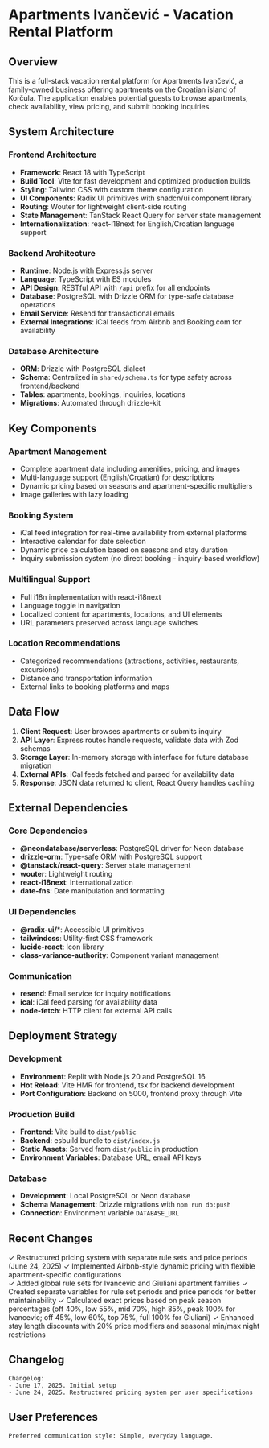 # Apartments Ivančević - Vacation Rental Platform

## Overview

This is a full-stack vacation rental platform for Apartments Ivančević, a family-owned business offering apartments on the Croatian island of Korčula. The application enables potential guests to browse apartments, check availability, view pricing, and submit booking inquiries.

## System Architecture

### Frontend Architecture
- **Framework**: React 18 with TypeScript
- **Build Tool**: Vite for fast development and optimized production builds
- **Styling**: Tailwind CSS with custom theme configuration
- **UI Components**: Radix UI primitives with shadcn/ui component library
- **Routing**: Wouter for lightweight client-side routing
- **State Management**: TanStack React Query for server state management
- **Internationalization**: react-i18next for English/Croatian language support

### Backend Architecture
- **Runtime**: Node.js with Express.js server
- **Language**: TypeScript with ES modules
- **API Design**: RESTful API with `/api` prefix for all endpoints
- **Database**: PostgreSQL with Drizzle ORM for type-safe database operations
- **Email Service**: Resend for transactional emails
- **External Integrations**: iCal feeds from Airbnb and Booking.com for availability

### Database Architecture
- **ORM**: Drizzle with PostgreSQL dialect
- **Schema**: Centralized in `shared/schema.ts` for type safety across frontend/backend
- **Tables**: apartments, bookings, inquiries, locations
- **Migrations**: Automated through drizzle-kit

## Key Components

### Apartment Management
- Complete apartment data including amenities, pricing, and images
- Multi-language support (English/Croatian) for descriptions
- Dynamic pricing based on seasons and apartment-specific multipliers
- Image galleries with lazy loading

### Booking System
- iCal feed integration for real-time availability from external platforms
- Interactive calendar for date selection
- Dynamic price calculation based on seasons and stay duration
- Inquiry submission system (no direct booking - inquiry-based workflow)

### Multilingual Support
- Full i18n implementation with react-i18next
- Language toggle in navigation
- Localized content for apartments, locations, and UI elements
- URL parameters preserved across language switches

### Location Recommendations
- Categorized recommendations (attractions, activities, restaurants, excursions)
- Distance and transportation information
- External links to booking platforms and maps

## Data Flow

1. **Client Request**: User browses apartments or submits inquiry
2. **API Layer**: Express routes handle requests, validate data with Zod schemas
3. **Storage Layer**: In-memory storage with interface for future database migration
4. **External APIs**: iCal feeds fetched and parsed for availability data
5. **Response**: JSON data returned to client, React Query handles caching

## External Dependencies

### Core Dependencies
- **@neondatabase/serverless**: PostgreSQL driver for Neon database
- **drizzle-orm**: Type-safe ORM with PostgreSQL support
- **@tanstack/react-query**: Server state management
- **wouter**: Lightweight routing
- **react-i18next**: Internationalization
- **date-fns**: Date manipulation and formatting

### UI Dependencies
- **@radix-ui/***: Accessible UI primitives
- **tailwindcss**: Utility-first CSS framework
- **lucide-react**: Icon library
- **class-variance-authority**: Component variant management

### Communication
- **resend**: Email service for inquiry notifications
- **ical**: iCal feed parsing for availability data
- **node-fetch**: HTTP client for external API calls

## Deployment Strategy

### Development
- **Environment**: Replit with Node.js 20 and PostgreSQL 16
- **Hot Reload**: Vite HMR for frontend, tsx for backend development
- **Port Configuration**: Backend on 5000, frontend proxy through Vite

### Production Build
- **Frontend**: Vite build to `dist/public`
- **Backend**: esbuild bundle to `dist/index.js`
- **Static Assets**: Served from `dist/public` in production
- **Environment Variables**: Database URL, email API keys

### Database
- **Development**: Local PostgreSQL or Neon database
- **Schema Management**: Drizzle migrations with `npm run db:push`
- **Connection**: Environment variable `DATABASE_URL`

## Recent Changes

✓ Restructured pricing system with separate rule sets and price periods (June 24, 2025)
✓ Implemented Airbnb-style dynamic pricing with flexible apartment-specific configurations  
✓ Added global rule sets for Ivancevic and Giuliani apartment families
✓ Created separate variables for rule set periods and price periods for better maintainability
✓ Calculated exact prices based on peak season percentages (off 40%, low 55%, mid 70%, high 85%, peak 100% for Ivancevic; off 45%, low 60%, top 75%, full 100% for Giuliani)
✓ Enhanced stay length discounts with 20% price modifiers and seasonal min/max night restrictions

## Changelog

```
Changelog:
- June 17, 2025. Initial setup
- June 24, 2025. Restructured pricing system per user specifications
```

## User Preferences

```
Preferred communication style: Simple, everyday language.
```